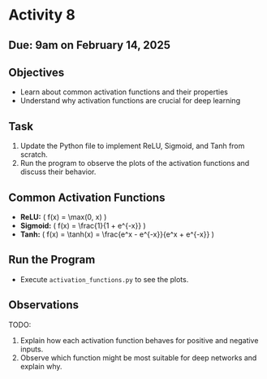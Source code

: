 # Activity 8
## Due: 9am on February 14, 2025

## Objectives
- Learn about common activation functions and their properties
- Understand why activation functions are crucial for deep learning

## Task
1. Update the Python file to implement ReLU, Sigmoid, and Tanh from scratch.  
3. Run the program to observe the plots of the activation functions and discuss their behavior.

## Common Activation Functions
- **ReLU:** \( f(x) = \max(0, x) \)
- **Sigmoid:** \( f(x) = \frac{1}{1 + e^{-x}} \)
- **Tanh:** \( f(x) = \tanh(x) = \frac{e^x - e^{-x}}{e^x + e^{-x}} \)

## Run the Program
- Execute `activation_functions.py` to see the plots.  

## Observations
TODO: 
1. Explain how each activation function behaves for positive and negative inputs.
2. Observe which function might be most suitable for deep networks and explain why.
